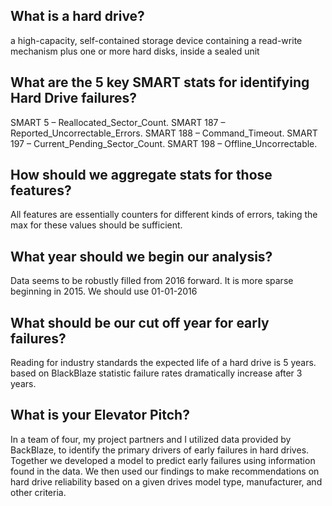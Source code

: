 ## What is a hard drive?

a high-capacity, self-contained storage device containing a read-write mechanism plus one or more hard disks, inside a sealed unit

## What are the 5 key SMART stats for identifying Hard Drive failures?

SMART 5 – Reallocated_Sector_Count.
SMART 187 – Reported_Uncorrectable_Errors.
SMART 188 – Command_Timeout.
SMART 197 – Current_Pending_Sector_Count.
SMART 198 – Offline_Uncorrectable.


## How should we aggregate stats for those features?

All features are essentially counters for different kinds of errors, taking the max for these values should be sufficient.

## What year should we begin our analysis?

Data seems to be robustly filled from 2016 forward. It is more sparse beginning in 2015. We should use 01-01-2016

## What should be our cut off year for early failures?

Reading for industry standards the expected life of a hard drive is 5 years.
based on BlackBlaze statistic failure rates dramatically increase after 3 years.

## What is your Elevator Pitch?

In a team of four, my project partners and I utilized data provided by BackBlaze, to identify the primary drivers of early failures in hard drives. Together we developed a model to predict early failures using information found in the data. We then used our findings to make recommendations on hard drive reliability based on a given drives model type, manufacturer, and other criteria.
